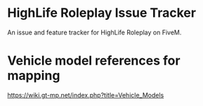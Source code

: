 # HighLife Roleplay Issue Tracker
An issue and feature tracker for HighLife Roleplay on FiveM.


# Vehicle model references for mapping
https://wiki.gt-mp.net/index.php?title=Vehicle_Models
